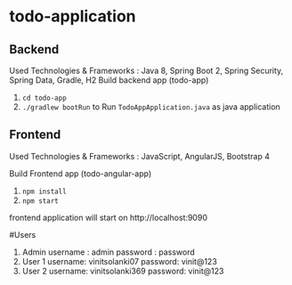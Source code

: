 # todo-application

## Backend
Used Technologies & Frameworks : Java 8, Spring Boot 2, Spring Security, Spring Data, Gradle, H2
Build backend app (todo-app)

1. `cd todo-app`
2. `./gradlew bootRun` to Run `TodoAppApplication.java` as java application 


## Frontend
Used Technologies & Frameworks : JavaScript, AngularJS, Bootstrap 4

Build Frontend app (todo-angular-app)
1. `npm install`
2. `npm start`

frontend application will start on http://localhost:9090



#Users

1. Admin 
  username : admin
  password : password
2. User 1
  username: vinitsolanki07
  password: vinit@123
3. User 2
  username: vinitsolanki369
  password: vinit@123
  
